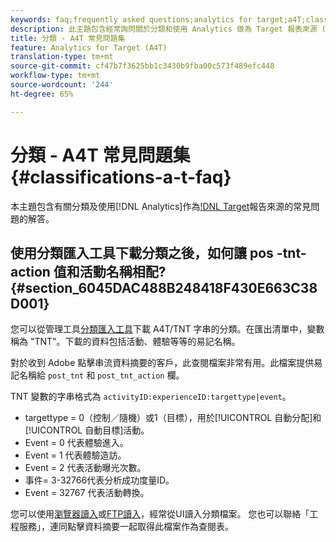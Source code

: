 ```yaml
---
keywords: faq;frequently asked questions;analytics for target;a4T;classifications;classification;classifications importer;post-tnt-action
description: 此主題包含經常詢問關於分類和使用 Analytics 做為 Target 報表來源 (A4T) 問題的回答。
title: 分類 - A4T 常見問題集
feature: Analytics for Target (A4T)
translation-type: tm+mt
source-git-commit: cf47b7f3625bb1c3430b9fba00c573f489efc448
workflow-type: tm+mt
source-wordcount: '244'
ht-degree: 65%

---
```



# 分類 - A4T 常見問題集{#classifications-a-t-faq}

本主題包含有關分類及使用[!DNL Analytics]作為[!DNL Target](A4T)報告來源的常見問題的解答。

## 使用分類匯入工具下載分類之後，如何讓 pos -tnt-action 值和活動名稱相配? {#section_6045DAC488B248418F430E663C38D001}

您可以從管理工具[分類匯入工具](https://experienceleague.adobe.com/docs/analytics/components/classifications/classifications-importer/c-working-with-saint.html)下載 A4T/TNT 字串的分類。在匯出清單中，變數稱為 &quot;TNT&quot;。下載的資料包括活動、體驗等等的易記名稱。

對於收到 Adobe 點擊串流資料摘要的客戶，此查閱檔案非常有用。此檔案提供易記名稱給 `post_tnt` 和 `post_tnt_action` 欄。

TNT 變數的字串格式為 `activityID:experienceID:targettype|event`。

* targettype = 0（控制／隨機）或1（目標），用於[!UICONTROL 自動分配]和[!UICONTROL 自動目標]活動。
* Event = 0 代表體驗進入。
* Event = 1 代表體驗造訪。
* Event = 2 代表活動曝光次數。
* 事件= 3-32766代表分析成功度量ID。
* Event = 32767 代表活動轉換。

您可以使用[瀏覽器讀入](https://docs.adobe.com/help/en/analytics/components/classifications/classifications-importer/browser-import.html)或[FTP讀入](https://docs.adobe.com/help/en/analytics/components/classifications/classifications-importer/import-file.html)，經常從UI讀入分類檔案。 您也可以聯絡「工程服務」，連同點擊資料摘要一起取得此檔案作為查閱表。
